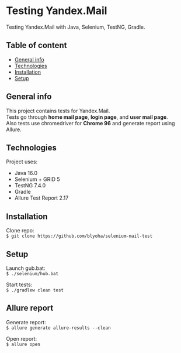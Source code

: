 # Testing Yandex.Mail
Testing Yandex.Mail with Java, Selenium, TestNG, Gradle.

## Table of content

- [General info](#general-info)
- [Technologies](#technologies)
- [Installation](#installation)
- [Setup](#setup)

## General info

This project contains tests for Yandex.Mail.\
Tests go through **home mail page**, **login page**, and **user mail page**.\
Also tests use chromedriver for **Chrome 96** and generate report using Allure.

## Technologies

Project uses:
- Java 16.0
- Selenium + GRID 5
- TestNG 7.4.0
- Gradle
- Allure Test Report 2.17

## Installation

Clone repo:\
`$ git clone https://github.com/blyoha/selenium-mail-test`

## Setup

Launch gub.bat:\
`$ ./selenium/hub.bat`

Start tests:\
`$ ./gradlew clean test`

## Allure report

Generate report:\
`$ allure generate allure-results --clean`

Open report:\
`$ allure open`